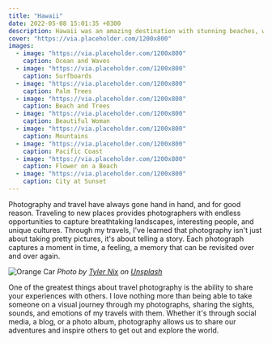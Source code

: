 ```yaml
---
title: "Hawaii"
date: 2022-05-08 15:01:35 +0300
description: Hawaii was an amazing destination with stunning beaches, warm weather, and friendly locals. I enjoyed trying the local cuisine on my trip to Hawaii, including poke bowls, shaved ice, and fresh seafood. I spent my days in Hawaii exploring the island, visiting museums, and taking in the beautiful scenery.
cover: "https://via.placeholder.com/1200x800"
images:
  - image: "https://via.placeholder.com/1200x800"
    caption: Ocean and Waves
  - image: "https://via.placeholder.com/1200x800"
    caption: Surfboards
  - image: "https://via.placeholder.com/1200x800"
    caption: Palm Trees
  - image: "https://via.placeholder.com/1200x800"
    caption: Beach and Trees
  - image: "https://via.placeholder.com/1200x800"
    caption: Beautiful Woman
  - image: "https://via.placeholder.com/1200x800"
    caption: Mountains
  - image: "https://via.placeholder.com/1200x800"
    caption: Pacific Coast
  - image: "https://via.placeholder.com/1200x800"
    caption: Flower on a Beach
  - image: "https://via.placeholder.com/1200x800"
    caption: City at Sunset
---
```


Photography and travel have always gone hand in hand, and for good reason. Traveling to new places provides photographers with endless opportunities to capture breathtaking landscapes, interesting people, and unique cultures. Through my travels, I've learned that photography isn't just about taking pretty pictures, it's about telling a story. Each photograph captures a moment in time, a feeling, a memory that can be revisited over and over again.

![Orange Car](https://via.placeholder.com/1200x800)
*Photo by [Tyler Nix](https://via.placeholder.com/1200x800) on [Unsplash](https://via.placeholder.com/1200x800)*

One of the greatest things about travel photography is the ability to share your experiences with others. I love nothing more than being able to take someone on a visual journey through my photographs, sharing the sights, sounds, and emotions of my travels with them. Whether it's through social media, a blog, or a photo album, photography allows us to share our adventures and inspire others to get out and explore the world.